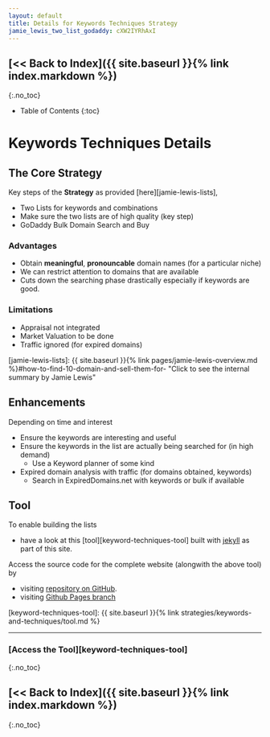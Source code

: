 ```yaml
---
layout: default
title: Details for Keywords Techniques Strategy
jamie_lewis_two_list_godaddy: cXW2IYRhAxI
---
```


## [<< Back to Index]({{ site.baseurl }}{% link index.markdown %})
{:.no_toc}

* Table of Contents
{:toc}

# Keywords Techniques Details

## The Core Strategy

Key steps of the **Strategy** as provided  [here][jamie-lewis-lists],
+ Two Lists for keywords and combinations 
+ Make sure the two lists are of high quality (key step)
+ GoDaddy Bulk Domain Search and Buy

### Advantages

+ Obtain **meaningful**, **pronouncable** domain names (for a particular niche)
+ We can restrict attention to domains that are available
+ Cuts down the searching phase drastically especially if keywords are good.

### Limitations

+ Appraisal not integrated
+ Market Valuation to be done
+ Traffic ignored (for expired domains)

[jamie-lewis-lists]: {{ site.baseurl }}{% link pages/jamie-lewis-overview.md %}#how-to-find-10-domain-and-sell-them-for- "Click to see the internal summary by Jamie Lewis"

## Enhancements

Depending on time and interest
* Ensure the keywords are interesting and useful
* Ensure the keywords in the list are actually being searched for (in high demand)
  * Use a Keyword planner of some kind
* Expired domain analysis with traffic (for domains obtained, keywords)
  * Search in ExpiredDomains.net with keywords or bulk if available

## Tool

To enable building the lists
  *  have a look at this [tool][keyword-techniques-tool] built with [jekyll][jekyll] as part of this site.

Access the source code for the complete website (alongwith the above tool) by
+ visiting <a href="{{ site.github.repository_url }}">repository on GitHub</a>.
+ visiting <a href="https://github.com/toolsforproductivity/domaining/tree/gh-pages">Github Pages branch</a>

[jekyll]: https://jekyllrb.com/
[keyword-techniques-tool]: {{ site.baseurl }}{% link strategies/keywords-and-techniques/tool.md %}

<hr />

### [Access the Tool][keyword-techniques-tool]
{:.no_toc}

## [<< Back to Index]({{ site.baseurl }}{% link index.markdown %})
{:.no_toc}
